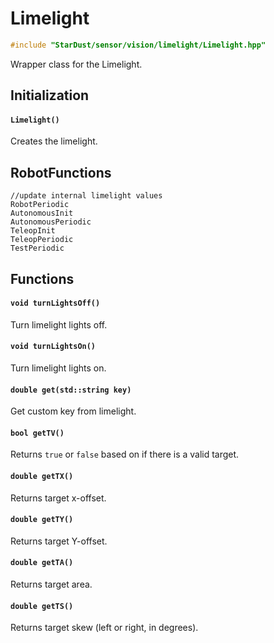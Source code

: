 # Limelight

```cpp
#include "StarDust/sensor/vision/limelight/Limelight.hpp"
```

Wrapper class for the Limelight.

## Initialization

#### `Limelight()`

Creates the limelight.

## RobotFunctions

```
//update internal limelight values
RobotPeriodic
AutonomousInit
AutonomousPeriodic
TeleopInit
TeleopPeriodic
TestPeriodic
```

## Functions

#### `void turnLightsOff()`

Turn limelight lights off.

#### `void turnLightsOn()`

Turn limelight lights on.

#### `double get(std::string key)`

Get custom key from limelight.

#### `bool getTV()`

Returns `true` or `false` based on if there is a valid target.

#### `double getTX()`

Returns target x-offset.

#### `double getTY()`

Returns target Y-offset.

#### `double getTA()`

Returns target area.

#### `double getTS()`

Returns target skew (left or right, in degrees).